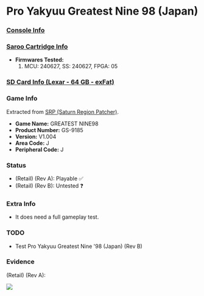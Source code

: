 # Pro Yakyuu Greatest Nine 98 (Japan)

### [Console Info](../../../../../Info/Consoles/VA13/README.md)

### [Saroo Cartridge Info](../../../../../Info/Cartridges/RetroGameParadiseStore/1.32F/README.md)

- <b>Firmwares Tested:</b>
  1. MCU: 240627, SS: 240627, FPGA: 05

### [SD Card Info (Lexar - 64 GB - exFat)](../../../../../Info/SdCards/Lexar/64GB/exfat/README.md)

### Game Info

Extracted from [SRP (Saturn Region Patcher)](https://segaxtreme.net/resources/saturn-region-patcher.81/download).

- <b>Game Name:</b> GREATEST NINE98
- <b>Product Number:</b> GS-9185
- <b>Version:</b> V1.004
- <b>Area Code:</b> J
- <b>Peripheral Code:</b> J

### Status

- (Retail) (Rev A): Playable :white_check_mark:
- (Retail) (Rev B): Untested :question:

### Extra Info

- It does need a full gameplay test.

### TODO

- Test Pro Yakyuu Greatest Nine '98 (Japan) (Rev B)

### Evidence

(Retail) (Rev A):

[![](https://img.youtube.com/vi/o9uTqoLbaPM/0.jpg)](https://www.youtube.com/watch?v=o9uTqoLbaPM)
